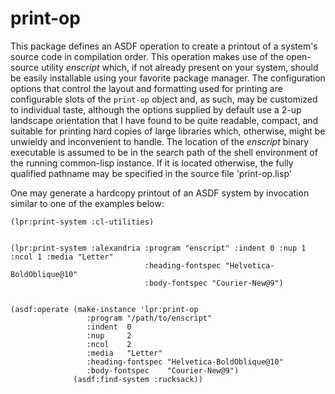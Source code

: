 print-op
========

This package defines an ASDF operation to create a printout of a system's source code in
compilation order.  This operation makes use of the open-source utility _enscript_ which,
if not already present on your system, should be easily installable using your favorite
package manager.  The configuration options that control the layout and formatting used
for printing are configurable slots of the `print-op` object and, as such, may be 
customized to individual taste, although the options supplied by default use a 2-up
landscape orientation that I have found to be quite readable, compact, and suitable for
printing hard copies of large libraries which, otherwise, might be unwieldy and inconvenient
to handle.  The location of the _enscript_ binary executable is assumed to be in the search
path of the shell environment of the running common-lisp instance. If it is located otherwise,
the fully qualified pathname may be specified in the source file 'print-op.lisp'

One may generate a hardcopy printout of an ASDF system by invocation similar to one of the
examples below:

```common-lisp
(lpr:print-system :cl-utilities)


(lpr:print-system :alexandria :program "enscript" :indent 0 :nup 1 :ncol 1 :media "Letter" 
                              :heading-fontspec "Helvetica-BoldOblique@10"
                              :body-fontspec "Courier-New@9")


(asdf:operate (make-instance 'lpr:print-op 
                 :program "/path/to/enscript"
                 :indent  0
                 :nup     2
                 :ncol    2
                 :media   "Letter"
                 :heading-fontspec "Helvetica-BoldOblique@10"
                 :body-fontspec    "Courier-New@9")
              (asdf:find-system :rucksack))
```
